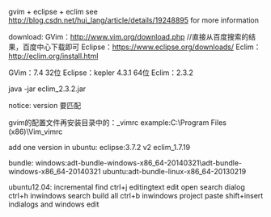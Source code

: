 gvim + eclipse + eclim
see http://blog.csdn.net/hui_lang/article/details/19248895 for more information

download:
GVim：http://www.vim.org/download.php //直接从百度搜索的结果，百度中心下载即可
Eclipse：https://www.eclipse.org/downloads/
Eclim：http://eclim.org/install.html

GVim：7.4 32位
Eclipse：kepler 4.3.1 64位
Eclim：2.3.2

java -jar eclim_2.3.2.jar  

notice: version 要匹配

gvim的配置文件再安装目录中的：_vimrc
	example:C:\Program Files (x86)\Vim\_vimrc

add one version in ubuntu:
	eclipse:3.7.2 v2
	eclim_1.7.19


bundle:
	windows:adt-bundle-windows-x86_64-20140321\adt-bundle-windows-x86_64-20140321
	ubuntu:adt-bundle-linux-x86_64-20130219

ubuntu12.04:
	incremental find ctrl+j editingtext edit
	open search dialog ctrl+h inwindows search
	build all ctrl+b inwindows project
	paste shift+insert  indialogs and windows edit
